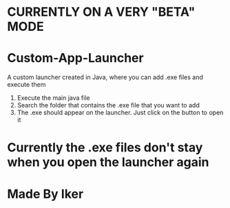 # CURRENTLY ON A VERY "BETA" MODE 
# Custom-App-Launcher

A custom launcher created in Java, where you can add .exe files and execute them

1. Execute the main java file
2. Search the folder that contains the .exe file that you want to add
3. The .exe should appear on the launcher. Just click on the button to open it 

# Currently the .exe files don't stay when you open the launcher again 
# Made By Iker
